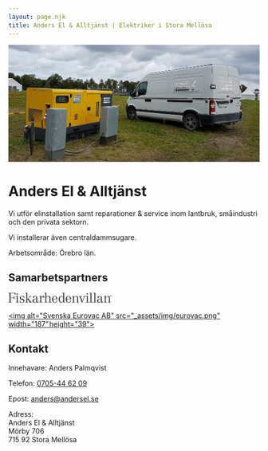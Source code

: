 ```yaml
---
layout: page.njk
title: Anders El & Alltjänst | Elektriker i Stora Mellösa
---
```


![](/_assets/img/header.jpg)

# Anders El & Alltjänst

Vi utför elinstallation samt reparationer & service inom lantbruk, småindustri och den privata sektorn.

Vi installerar även centraldammsugare.

Arbetsområde: Örebro län.

## Samarbetspartners

[<svg xmlns="http://www.w3.org/2000/svg" viewBox="0 0 190.28 18.38" width="207" height="20" role="img" aria-labelledby="fiskarhedenvillan-title"><defs><style>.a{fill:#464646}</style></defs><title id="fiskarhedenvillan-title">Fiskarhedenvillan</title><path class="a" d="M0 17.29h.94c.87 0 1.06-.41 1.06-1.76V3.38C2 1 2 .77.6.77H0v-.7h13.16V4h-.84c0-2.73-1.5-3.24-4-3.24H4.2v8h3.19c2.27 0 2.95-.51 3.14-2.66h.85V12h-.85c-.19-2.44-1-2.58-2.95-2.58H4.2v4.95c0 2.54.24 2.92 1.47 2.92h.63V18H0zM16.18.75a1.42 1.42 0 0 1 1.35 1.35 1.4 1.4 0 0 1-1.35 1.35 1.38 1.38 0 0 1-1.35-1.35A1.35 1.35 0 0 1 16.18.75m-.89 7.2c0-1.09-.29-1.21-1.35-1.21h-.6V6h.87a14 14 0 0 0 3.19-.39c-.07.8-.12 1.59-.12 2.39v7.7c0 1.18.27 1.55 1.3 1.55h.77V18h-6v-.7h.82c1 0 1.14-.48 1.14-1.4zM21 14.39h.7a3.53 3.53 0 0 0 3.6 3.28 2.58 2.58 0 0 0 2.49-2.37c0-1.76-1.38-2.25-3.24-2.49S21 11.76 21 9.2c0-2 2-3.55 4.25-3.55a5 5 0 0 1 1.4.19 4.5 4.5 0 0 0 1.23.16 2 2 0 0 0 .89-.24h.39v3.59h-.7c-.39-2.08-1.62-3-3.07-3a2.29 2.29 0 0 0-2.54 2.2c0 1.81 1 2 3.36 2.39 1.71.27 3.57 1.35 3.57 3.5a4 4 0 0 1-4.3 3.94 6.86 6.86 0 0 1-1.62-.19 6 6 0 0 0-1.42-.19 2.11 2.11 0 0 0-1 .39H21zM37.86 18v-.7h.24c.46 0 .87 0 .87-.46 0-.22-.51-.82-.77-1.18l-3-4h-.29v3.77c0 1.88.22 1.88 1.13 1.88h.82V18H31v-.7h.82c.92 0 1.14 0 1.14-1.88V2.61c0-1.26 0-1.91-1.26-1.91H31V0h3.94v10.94h.29l3.55-3.07c.29-.27.56-.58.56-.77s-.31-.36-.63-.36h-.34V6h4.39v.7h-.46a4.4 4.4 0 0 0-2.7 1.5l-2.63 2.42 4.27 5.51c.63.82 1 1.13 1.88 1.13h.31V18zm11.07-.47c1.64 0 2.42-1.5 2.42-3v-3c-2.75 0-4.69.7-4.69 3.55a2.19 2.19 0 0 0 2.27 2.44m6.86-1.4a2.15 2.15 0 0 1-2.22 2.25 1.89 1.89 0 0 1-2.13-1.59 3.49 3.49 0 0 1-3.12 1.59c-2.15 0-4-1-4-3.21 0-3.72 3.72-4.32 7-4.32V8.55a2 2 0 0 0-1.91-2.2c-.82 0-1.74.12-1.93 1a1.58 1.58 0 0 1 .41 1 1.25 1.25 0 0 1-1.28 1.18A1.44 1.44 0 0 1 45.21 8c0-1.84 2.61-2.37 4.2-2.37 2.44 0 3.91 1.06 3.91 3.09v7c0 .68 0 1.67.75 1.67s1-.77 1-1.67v-.89h.7zm.99 1.17h.58c1.14 0 1.38-.39 1.38-1.5V8.55c0-1.09-.17-1.81-1.38-1.81h-.58V6h.51a15.15 15.15 0 0 0 3.28-.39v3.16c.8-1.45 1.74-3 3.6-3 1 0 2.25.48 2.25 1.69a1.28 1.28 0 0 1-1.38 1.4 1.26 1.26 0 0 1-1.33-1.23 1.41 1.41 0 0 1 .12-.51h-.46c-1.59 0-2.7 2.68-2.7 4.56v4.08c0 1.55.68 1.55 2.05 1.55h.53V18h-6.47z"></path><path class="a" d="M66.14 17.29H67c.92 0 1.14 0 1.14-1.88V2.61c0-1.26 0-1.91-1.26-1.91h-.7V0h3.94v7.7a4.31 4.31 0 0 1 3.58-2.05c3.43 0 3.94 1.71 3.94 3.65v6.11c0 1.88.22 1.88 1.14 1.88h.82V18h-5.9v-.7h.82c.92 0 1.14 0 1.14-1.88V10c0-2-.48-3.33-2.32-3.33-2.17 0-3.26 1.83-3.26 3.86v4.9c0 1.88.22 1.88 1.14 1.88H72V18h-5.86zm22.05-5.94c0-1.76-.15-5-2.61-5s-2.75 3.16-2.75 5zm-5.36.7c0 2.1.1 5.63 3 5.63 2.1 0 3.43-1.74 3.55-3.82h1a4.43 4.43 0 0 1-4.76 4.52c-3.6 0-5.12-2.73-5.12-6.09s1.33-6.64 5.12-6.64c3.43 0 4.93 3.4 4.93 6.4zm14.9-5.41C95 6.64 95 9.49 95 12c0 2.22 0 5.39 2.56 5.39 2.73 0 3.43-2.95 3.43-5.36s-.48-5.39-3.23-5.39m3.38 9.08a3.85 3.85 0 0 1-3.82 2.66c-3.31 0-4.61-3.62-4.61-6.4s1.28-6.33 4.52-6.33A3.92 3.92 0 0 1 101 7.94V2.08C101 1 100.58.7 99.49.7h-.56V0h4v15.22c0 1.55 0 2.08 1.4 2.08h.56v.7h-3.79zm12.39-4.37c0-1.76-.14-5-2.61-5s-2.75 3.16-2.75 5zm-5.36.7c0 2.1.1 5.63 3 5.63 2.1 0 3.43-1.74 3.55-3.82h1a4.43 4.43 0 0 1-4.76 4.52c-3.6 0-5.12-2.73-5.12-6.09s1.33-6.64 5.12-6.64c3.43 0 4.93 3.4 4.93 6.4zM117.25 6h.65a10.78 10.78 0 0 0 3.1-.35V7.9a4.47 4.47 0 0 1 3.72-2.25c3.43 0 3.94 1.71 3.94 3.65v6.11c0 1.88.22 1.88 1.14 1.88h.82V18h-5.89v-.7h.82c.92 0 1.14 0 1.14-1.88V10c0-2-.48-3.33-2.32-3.33-2.17 0-3.26 1.83-3.26 3.86v4.9c0 1.88.22 1.88 1.13 1.88h.82V18h-5.89v-.7h.82c.92 0 1.13 0 1.13-1.88v-7.3c0-1.14-.34-1.38-1.4-1.38h-.56zm24.54 0v.7h-.26c-.6 0-.89.7-1.11 1.23l-4 10.26h-.87l-4-10.07c-.39-1-.58-1.43-1.21-1.43h-.46V6h5.43v.7h-.56c-.51 0-1.21.15-1.21.65A4.53 4.53 0 0 0 134 9l2.56 6.47 2.58-6.71a3.42 3.42 0 0 0 .27-1.23c0-.72-.46-.75-1.21-.75h-.34V6zm3.72-5.25a1.42 1.42 0 0 1 1.35 1.35 1.4 1.4 0 0 1-1.35 1.35 1.38 1.38 0 0 1-1.35-1.35 1.35 1.35 0 0 1 1.35-1.35m-.89 7.2c0-1.09-.29-1.21-1.35-1.21h-1.48V6h1.74a14 14 0 0 0 3.19-.39c-.07.8-.12 1.59-.12 2.39v7.7c0 1.18.27 1.55 1.3 1.55h1.46V18h-6.7v-.7h.82c1 0 1.13-.48 1.13-1.4z"></path><path class="a" d="M153.3 15.41c0 1.88.22 1.88 1.14 1.88h2V18h-7.12v-.7h.82c.92 0 1.14 0 1.14-1.88V2.61c0-1.26 0-1.91-1.26-1.91h-.7V0h3.94zm7.12 0c0 1.88.22 1.88 1.14 1.88h.85V18h-5.92v-.7h.82c.92 0 1.14 0 1.14-1.88V2.61c0-1.26 0-1.91-1.26-1.91h-.7V0h3.94zm7.68 2.12c1.64 0 2.42-1.5 2.42-3v-3c-2.75 0-4.68.7-4.68 3.55a2.19 2.19 0 0 0 2.27 2.44m6.86-1.4a2.15 2.15 0 0 1-2.22 2.25 1.89 1.89 0 0 1-2.13-1.59 3.49 3.49 0 0 1-3.12 1.59c-2.15 0-4-1-4-3.21 0-3.72 3.72-4.32 7-4.32V8.55a2 2 0 0 0-1.91-2.2c-.82 0-1.74.12-1.93 1a1.59 1.59 0 0 1 .41 1 1.26 1.26 0 0 1-1.28 1.18A1.44 1.44 0 0 1 164.38 8c0-1.84 2.61-2.37 4.2-2.37 2.44 0 3.91 1.06 3.91 3.09v7c0 .68 0 1.67.75 1.67s1-.77 1-1.67v-.89h.7zm.9-10.12h.65a10.78 10.78 0 0 0 3.14-.39V7.9a4.47 4.47 0 0 1 3.72-2.25c3.43 0 3.94 1.71 3.94 3.65v6.11c0 1.88.22 1.88 1.14 1.88h.82V18h-5.89v-.7h.82c.92 0 1.14 0 1.14-1.88V10c0-2-.48-3.33-2.32-3.33-2.17 0-3.26 1.83-3.26 3.86v4.9c0 1.88.22 1.88 1.14 1.88h.82V18h-5.89v-.7h.82c.92 0 1.13 0 1.13-1.88v-7.3c0-1.14-.34-1.38-1.4-1.38h-.56zm12.06-.32A1.06 1.06 0 1 1 189 6.74a1.06 1.06 0 0 1-1.06-1.06m-.24 0a1.3 1.3 0 1 0 1.3-1.3 1.3 1.3 0 0 0-1.3 1.3"></path><path class="a" d="M189.28 6.45l-.34-.67h-.19v.67h-.25v-1.6h.5c.39 0 .56.14.56.46a.41.41 0 0 1-.34.45l.36.69zm-.35-1.38h-.18v.49h.2c.23 0 .33-.07.33-.25s-.1-.25-.35-.25"></path></svg>](https://fiskarhedenvillan.se/)

[<img alt="Svenska Eurovac AB" src="_assets/img/eurovac.png" width="187" height="39">](https://eurovac.nu/)

## Kontakt

Innehavare: Anders Palmqvist

Telefon: [0705-44 62 09](tel:+46705446209)

Epost: <a href="mailto:anders&#x40;andersel.se">anders<wbr>@andersel.se</a>

Adress:<br>
Anders El & Alltjänst<br>
Mörby 706<br>
715 92 Stora Mellösa
